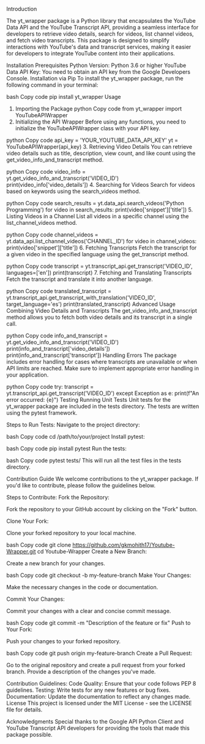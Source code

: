 Introduction

The yt_wrapper package is a Python library that encapsulates the YouTube Data API and the YouTube Transcript API, providing a seamless interface for developers to retrieve video details, search for videos, list channel videos, and fetch video transcripts. This package is designed to simplify interactions with YouTube's data and transcript services, making it easier for developers to integrate YouTube content into their applications.

Installation
Prerequisites
Python Version: Python 3.6 or higher
YouTube Data API Key: You need to obtain an API key from the Google Developers Console.
Installation via Pip
To install the yt_wrapper package, run the following command in your terminal:

bash
Copy code
pip install yt_wrapper
Usage
1. Importing the Package
python
Copy code
from yt_wrapper import YouTubeAPIWrapper
2. Initializing the API Wrapper
Before using any functions, you need to initialize the YouTubeAPIWrapper class with your API key.

python
Copy code
api_key = 'YOUR_YOUTUBE_DATA_API_KEY'
yt = YouTubeAPIWrapper(api_key)
3. Retrieving Video Details
You can retrieve video details such as title, description, view count, and like count using the get_video_info_and_transcript method.

python
Copy code
video_info = yt.get_video_info_and_transcript('VIDEO_ID')
print(video_info['video_details'])
4. Searching for Videos
Search for videos based on keywords using the search_videos method.

python
Copy code
search_results = yt.data_api.search_videos('Python Programming')
for video in search_results:
    print(video['snippet']['title'])
5. Listing Videos in a Channel
List all videos in a specific channel using the list_channel_videos method.

python
Copy code
channel_videos = yt.data_api.list_channel_videos('CHANNEL_ID')
for video in channel_videos:
    print(video['snippet']['title'])
6. Fetching Transcripts
Fetch the transcript for a given video in the specified language using the get_transcript method.

python
Copy code
transcript = yt.transcript_api.get_transcript('VIDEO_ID', languages=['en'])
print(transcript)
7. Fetching and Translating Transcripts
Fetch the transcript and translate it into another language.

python
Copy code
translated_transcript = yt.transcript_api.get_transcript_with_translation('VIDEO_ID', target_language='es')
print(translated_transcript)
Advanced Usage
Combining Video Details and Transcripts
The get_video_info_and_transcript method allows you to fetch both video details and its transcript in a single call.

python
Copy code
info_and_transcript = yt.get_video_info_and_transcript('VIDEO_ID')
print(info_and_transcript['video_details'])
print(info_and_transcript['transcript'])
Handling Errors
The package includes error handling for cases where transcripts are unavailable or when API limits are reached. Make sure to implement appropriate error handling in your application.

python
Copy code
try:
    transcript = yt.transcript_api.get_transcript('VIDEO_ID')
except Exception as e:
    print(f"An error occurred: {e}")
Testing
Running Unit Tests
Unit tests for the yt_wrapper package are included in the tests directory. The tests are written using the pytest framework.

Steps to Run Tests:
Navigate to the project directory:

bash
Copy code
cd /path/to/your/project
Install pytest:

bash
Copy code
pip install pytest
Run the tests:

bash
Copy code
pytest tests/
This will run all the test files in the tests directory.

Contribution Guide
We welcome contributions to the yt_wrapper package. If you'd like to contribute, please follow the guidelines below.

Steps to Contribute:
Fork the Repository:

Fork the repository to your GitHub account by clicking on the "Fork" button.

Clone Your Fork:

Clone your forked repository to your local machine.

bash
Copy code
git clone https://github.com/gkmohith17/Youtube-Wrapper.git
cd Youtube-Wrapper
Create a New Branch:

Create a new branch for your changes.

bash
Copy code
git checkout -b my-feature-branch
Make Your Changes:

Make the necessary changes in the code or documentation.

Commit Your Changes:

Commit your changes with a clear and concise commit message.

bash
Copy code
git commit -m "Description of the feature or fix"
Push to Your Fork:

Push your changes to your forked repository.

bash
Copy code
git push origin my-feature-branch
Create a Pull Request:

Go to the original repository and create a pull request from your forked branch. Provide a description of the changes you've made.

Contribution Guidelines:
Code Quality: Ensure that your code follows PEP 8 guidelines.
Testing: Write tests for any new features or bug fixes.
Documentation: Update the documentation to reflect any changes made.
License
This project is licensed under the MIT License - see the LICENSE file for details.

Acknowledgments
Special thanks to the Google API Python Client and YouTube Transcript API developers for providing the tools that made this package possible.
